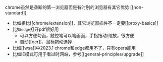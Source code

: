 chrome虽然是垄断的第一浏览器但是有时别的浏览器有其它优势 [[non-standard]]
- 比如相比[[chrome/extension]]，其它浏览器插件不一定要[[proxy-basics]]
- 比如`edge`打开pdf很好用
  - 可以方便勾画，触控笔可以笔画画，手指拖动/缩放，很方便
  - 自动[[ocr]]，鼠标拖动选择
- 比如[[wsa]]中2023.1 chrome和edge都用不了，只有opera能用
- 比如IE模式可用于看过时网站，参考[[general-principles/upgrade]]